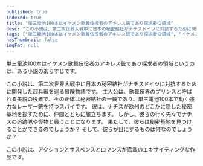 ```yaml
---
published: true
indexed: true
title: "単三電池100本はイケメン歌舞伎役者のアキレス銃であり探求者の領域"
desc: "この小説は、第二次世界大戦中に日本の秘密結社がナチスドイツに対抗するために開発した超兵器を巡る冒険物語です。"
tags: ["単三電池100本はイケメン歌舞伎役者のアキレス銃であり探求者の領域", "イケメン歌舞伎役者", "アキレス銃", "探求者"]
hasThumbnail: false
imgFmt: null
---
```


単三電池100本はイケメン歌舞伎役者のアキレス銃であり探求者の領域というのは、ある小説のあらすじです。

この小説は、第二次世界大戦中に日本の秘密結社がナチスドイツに対抗するために開発した超兵器を巡る冒険物語です。
主人公は、歌舞伎界のプリンスと呼ばれる美貌の役者で、その正体は秘密結社の一員であり、単三電池100本で動く強力なレーザー銃を持つスパイです。
彼は、ナチスが欧州のどこかに隠した秘密基地を探すために、仲間とともに旅立ちます。
しかし、彼らの行く先々でナチスの追跡隊や怪物と戦うことになります。
果たして、彼らは秘密基地を見つけることができるのでしょうか？
そして、彼らが目にするものは何なのでしょうか？

この小説は、アクションとサスペンスとロマンスが満載のエキサイティングな作品です。
